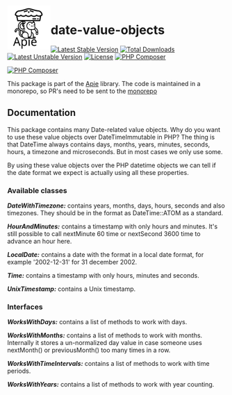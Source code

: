 <img src="https://raw.githubusercontent.com/apie-lib/apie-lib-monorepo/main/docs/apie-logo.svg" width="100px" align="left" />
<h1>date-value-objects</h1>






 [![Latest Stable Version](https://poser.pugx.org/apie/date-value-objects/v)](https://packagist.org/packages/apie/date-value-objects) [![Total Downloads](https://poser.pugx.org/apie/date-value-objects/downloads)](https://packagist.org/packages/apie/date-value-objects) [![Latest Unstable Version](https://poser.pugx.org/apie/date-value-objects/v/unstable)](https://packagist.org/packages/apie/date-value-objects) [![License](https://poser.pugx.org/apie/date-value-objects/license)](https://packagist.org/packages/apie/date-value-objects) [![PHP Composer](https://apie-lib.github.io/projectCoverage/coverage-date-value-objects.svg)](https://apie-lib.github.io/projectCoverage/date-value-objects/index.html)  

[![PHP Composer](https://github.com/apie-lib/date-value-objects/actions/workflows/php.yml/badge.svg?event=push)](https://github.com/apie-lib/date-value-objects/actions/workflows/php.yml)

This package is part of the [Apie](https://github.com/apie-lib) library.
The code is maintained in a monorepo, so PR's need to be sent to the [monorepo](https://github.com/apie-lib/apie-lib-monorepo/pulls)

## Documentation
This package contains many Date-related value objects. Why do you want to use these value objects
over DateTimeImmutable in PHP? The thing is that DateTime always contains days, months, years, minutes, seconds, hours, a timezone and microseconds. But in most cases we only use some.

By using these value objects over the PHP datetime objects we can tell if the date format we expect is actually using all these properties.

### Available classes

***DateWithTimezone:*** contains years, months, days, hours, seconds and also timezones. They should be in the format as DateTime::ATOM as a standard.

***HourAndMinutes:*** contains a timestamp with only hours and minutes. It's still possible to call nextMinute 60 time or nextSecond 3600 time to advance an hour here.

***LocalDate:*** contains a date with the format in a local date format, for example '2002-12-31' for 31 december 2002.

***Time:*** contains a timestamp with only hours, minutes and seconds.

***UnixTimestamp:*** contains a Unix timestamp.

### Interfaces
***WorksWithDays:***
contains a list of methods to work with days.

***WorksWithMonths:***
contains a list of methods to work with months. Internally it stores a un-normalized day value in
case someone uses nextMonth() or previousMonth() too many times in a row.

***WorksWithTimeIntervals:***
contains a list of methods to work with time periods. 

***WorksWithYears:***
contains a list of methods to work with year counting.
